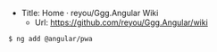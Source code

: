 - Title: Home · reyou/Ggg.Angular Wiki
  - Url: https://github.com/reyou/Ggg.Angular/wiki

```
$ ng add @angular/pwa
```
